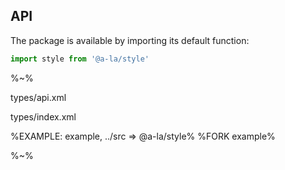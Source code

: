 ## API

The package is available by importing its default function:

```js
import style from '@a-la/style'
```

%~%

<typedef method="style">types/api.xml</typedef>

<typedef>types/index.xml</typedef>

%EXAMPLE: example, ../src => @a-la/style%
%FORK example%

%~%